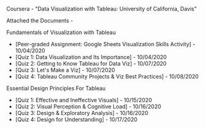 Coursera - "Data Visualization with Tableau: University of California, Davis"

Attached the Documents -

Fundamentals of Visualization with Tableau
  - [Peer-graded Assignment: Google Sheets Visualization Skills Activity] - 10/04/2020
  - [Quiz 1: Data Visualization and Its Importance] - 10/04/2020
  - [Quiz 2: Getting to Know Tableau for Data Viz] - 10/07/2020 
  - [Quiz 3: Let's Make a Viz] - 10/07/2020
  - [Quiz 4: Tableau Community Projects & Viz Best Practices] - 10/08/2020

Essential Design Principles For Tableau
  - [Quiz 1: Effective and Ineffective Visuals] - 10/15/2020
  - [Quiz 2: Visual Perception & Cognitive Load] - 10/16/2020
  - [Quiz 3: Design & Exploratory Analysis] - 10/16/2020
  - [Quiz 4: Design for Understanding] - 10/17/2020
